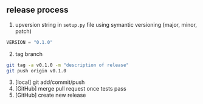 ## release process

1. upversion string in `setup.py` file using symantic versioning (major, minor, patch)

```python
VERSION = "0.1.0"
```

2. tag branch

```bash
git tag -a v0.1.0 -m "description of release"
git push origin v0.1.0
```

3. [local] git add/commit/push
4. [GitHub] merge pull request once tests pass
5. [GitHub] create new release

